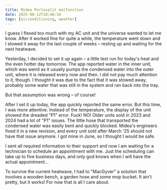 ```yaml
---
title: Midea Portasplit malfunction
date: 2025-08-12T18:48:54
tags: [airconditioning, weather]
---
```


I guess I flexed too much with my AC unit and the universe wanted to let me know. After it worked fine for quite a while, the temperature went down and I stowed it away for the last couple of weeks – resting up and waiting for the next heatwave.

Yesterday, I decided to set it up again – a little test run for today's heat and the even hotter day tomorrow. The app reported water in the inner unit, which was weird as it usually pumps the condensed water into the outer unit, where it is released every now and then. I did not pay much attention to it, though. I thought it was due to the fact that it was stowed away, probably some water that was still in the system and ran back into the tray.

But that assumption was wrong – of course!

After I set it up today, the app quickly reported the same error. But this time, I was more attentive. Instead of the temperature, the display of the unit showed the dreaded "P1" error. Fuck! NO! Older units sold in 2023 and 2024 had a lot of "P1" issues. The little hose that transported the condensed water was easily bent and quickly blocked. Midea's engineers fixed it in a new revision, and every unit sold after March '25 should not have that issue anymore. I got mine in June, so I thought I would be safe.

I sent all required information to their support and now I am waiting for a technician to schedule an appointment with me. Just the scheduling can take up to five business days, and only god knows when I will have the actual appointment...

To survive the current heatwave, I had to "MacGyver" a solution that involves a wooden bench, a garden hose and some mop bucket. It ain't pretty, but it works! For now that is all I care about.
